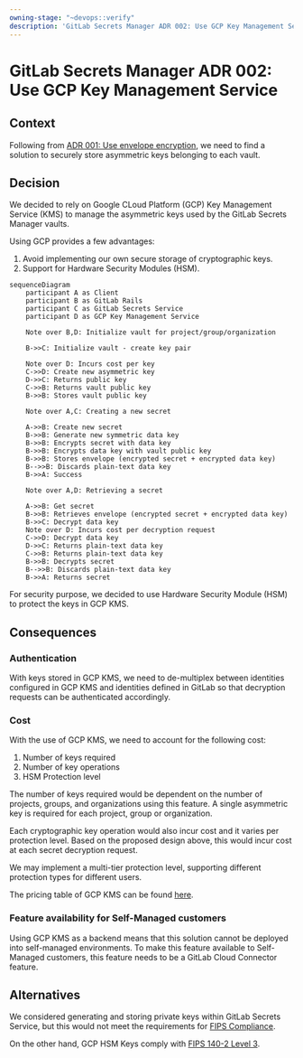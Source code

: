 ```yaml
---
owning-stage: "~devops::verify"
description: 'GitLab Secrets Manager ADR 002: Use GCP Key Management Service'
---
```


# GitLab Secrets Manager ADR 002: Use GCP Key Management Service

## Context

Following from [ADR 001: Use envelope encryption](001_envelop_encryption.md), we need to find a solution to securely
store asymmetric keys belonging to each vault.

## Decision

We decided to rely on Google CLoud Platform (GCP) Key Management Service (KMS) to manage the asymmetric keys
used by the GitLab Secrets Manager vaults.

Using GCP provides a few advantages:

1. Avoid implementing our own secure storage of cryptographic keys.
1. Support for Hardware Security Modules (HSM).

```mermaid
sequenceDiagram
    participant A as Client
    participant B as GitLab Rails
    participant C as GitLab Secrets Service
    participant D as GCP Key Management Service

    Note over B,D: Initialize vault for project/group/organization

    B->>C: Initialize vault - create key pair

    Note over D: Incurs cost per key
    C->>D: Create new asymmetric key
    D->>C: Returns public key
    C->>B: Returns vault public key
    B->>B: Stores vault public key

    Note over A,C: Creating a new secret

    A->>B: Create new secret
    B->>B: Generate new symmetric data key
    B->>B: Encrypts secret with data key
    B->>B: Encrypts data key with vault public key
    B->>B: Stores envelope (encrypted secret + encrypted data key)
    B-->>B: Discards plain-text data key
    B->>A: Success

    Note over A,D: Retrieving a secret

    A->>B: Get secret
    B->>B: Retrieves envelope (encrypted secret + encrypted data key)
    B->>C: Decrypt data key
    Note over D: Incurs cost per decryption request
    C->>D: Decrypt data key
    D->>C: Returns plain-text data key
    C->>B: Returns plain-text data key
    B->>B: Decrypts secret
    B-->>B: Discards plain-text data key
    B->>A: Returns secret
```

For security purpose, we decided to use Hardware Security Module (HSM) to protect the keys in GCP KMS.

## Consequences

### Authentication

With keys stored in GCP KMS, we need to de-multiplex between identities configured in GCP KMS and
identities defined in GitLab so that decryption requests can be authenticated accordingly.

### Cost

With the use of GCP KMS, we need to account for the following cost:

1. Number of keys required
1. Number of key operations
1. HSM Protection level

The number of keys required would be dependent on the number of projects, groups, and organizations using this feature.
A single asymmetric key is required for each project, group or organization.

Each cryptographic key operation would also incur cost and it varies per protection level.
Based on the proposed design above, this would incur cost at each secret decryption request.

We may implement a multi-tier protection level, supporting different protection types for different users.

The pricing table of GCP KMS can be found [here](https://cloud.google.com/kms/pricing).

### Feature availability for Self-Managed customers

Using GCP KMS as a backend means that this solution cannot be deployed into self-managed environments.
To make this feature available to Self-Managed customers, this feature needs to be a GitLab Cloud Connector feature.

## Alternatives

We considered generating and storing private keys within GitLab Secrets Service,
but this would not meet the requirements for [FIPS Compliance](../../../../development/fips_compliance.md).

On the other hand, GCP HSM Keys comply with [FIPS 140-2 Level 3](https://cloud.google.com/docs/security/key-management-deep-dive#fips_140-2_validation).
